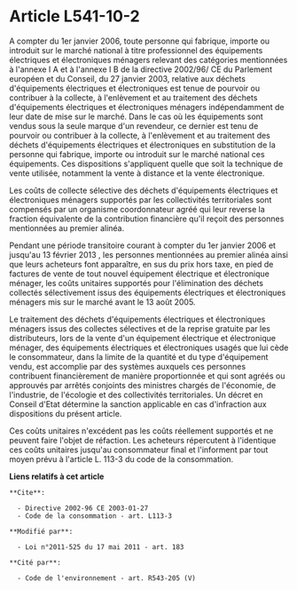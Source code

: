 # Article L541-10-2

A compter du 1er janvier 2006, toute personne qui fabrique, importe ou introduit sur le marché national à titre professionnel
des équipements électriques et électroniques ménagers relevant des catégories mentionnées à l'annexe I A et à l'annexe I B de
la directive 2002/96/ CE du Parlement européen et du Conseil, du 27 janvier 2003, relative aux déchets d'équipements
électriques et électroniques est tenue de pourvoir ou contribuer à la collecte, à l'enlèvement et au traitement des déchets
d'équipements électriques et électroniques ménagers indépendamment de leur date de mise sur le marché. Dans le cas où les
équipements sont vendus sous la seule marque d'un revendeur, ce dernier est tenu de pourvoir ou contribuer à la collecte, à
l'enlèvement et au traitement des déchets d'équipements électriques et électroniques en substitution de la personne qui
fabrique, importe ou introduit sur le marché national ces équipements. Ces dispositions s'appliquent quelle que soit la
technique de vente utilisée, notamment la vente à distance et la vente électronique. 

Les coûts de collecte sélective des déchets d'équipements électriques et électroniques ménagers supportés par les
collectivités territoriales sont compensés par un organisme coordonnateur agréé qui leur reverse la fraction équivalente de
la contribution financière qu'il reçoit des personnes mentionnées au premier alinéa. 

Pendant une période transitoire courant à compter du 1er janvier 2006 et jusqu'au 13 février 2013 , les personnes mentionnées
au premier alinéa ainsi que leurs acheteurs font apparaître, en sus du prix hors taxe, en pied de factures de vente de tout
nouvel équipement électrique et électronique ménager, les coûts unitaires supportés pour l'élimination des déchets collectés
sélectivement issus des équipements électriques et électroniques ménagers mis sur le marché avant le 13 août 2005. 

Le traitement des déchets d'équipements électriques et électroniques ménagers issus des collectes sélectives et de la reprise
gratuite par les distributeurs, lors de la vente d'un équipement électrique et électronique ménager, des équipements
électriques et électroniques usagés que lui cède le consommateur, dans la limite de la quantité et du type d'équipement
vendu, est accomplie par des systèmes auxquels ces personnes contribuent financièrement de manière proportionnée et qui sont
agréés ou approuvés par arrêtés conjoints des ministres chargés de l'économie, de l'industrie, de l'écologie et des
collectivités territoriales. Un décret en Conseil d'Etat détermine la sanction applicable en cas d'infraction aux
dispositions du présent article. 

Ces coûts unitaires n'excédent pas les coûts réellement supportés et ne peuvent faire l'objet de réfaction. Les acheteurs
répercutent à l'identique ces coûts unitaires jusqu'au consommateur final et l'informent par tout moyen prévu à l'article L.
113-3 du code de la consommation.

**Liens relatifs à cet article**

	**Cite**:

	  - Directive 2002-96 CE 2003-01-27
	  - Code de la consommation - art. L113-3

	**Modifié par**:

	  - Loi n°2011-525 du 17 mai 2011 - art. 183

	**Cité par**:

	  - Code de l'environnement - art. R543-205 (V)
